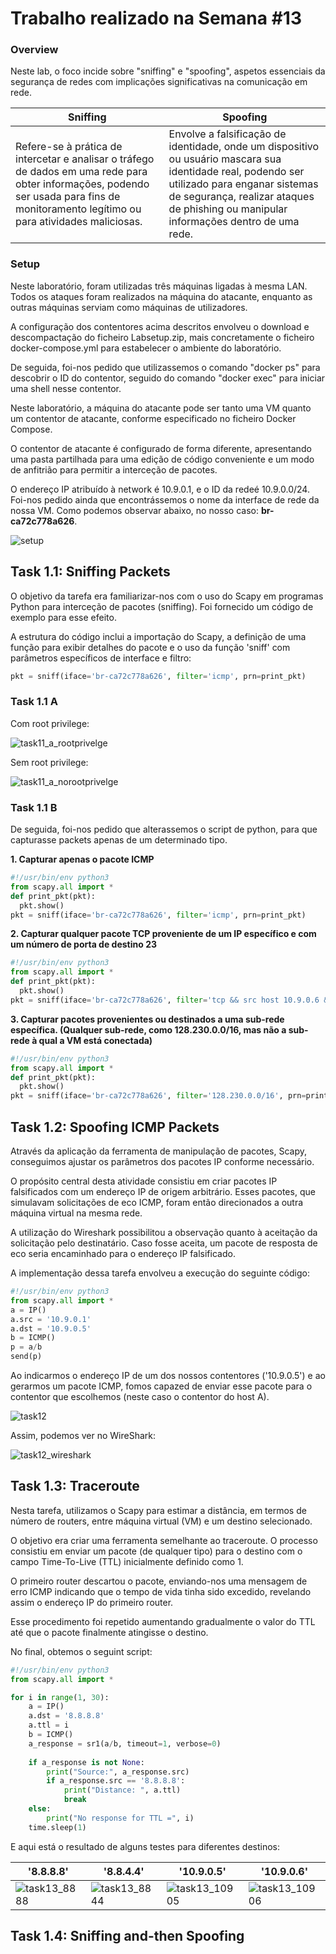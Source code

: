 # Trabalho realizado na Semana #13

### Overview

Neste lab, o foco incide sobre "sniffing" e "spoofing", aspetos essenciais da segurança de redes com implicações significativas na comunicação em rede. 

| Sniffing      | Spoofing |
| ----------- | ----------- |
| Refere-se à prática de intercetar e analisar o tráfego de dados em uma rede para obter informações, podendo ser usada para fins de monitoramento legítimo ou para atividades maliciosas.      | Envolve a falsificação de identidade, onde um dispositivo ou usuário mascara sua identidade real, podendo ser utilizado para enganar sistemas de segurança, realizar ataques de phishing ou manipular informações dentro de uma rede.       |


### Setup

Neste laboratório, foram utilizadas três máquinas ligadas à mesma LAN. 
Todos os ataques foram realizados na máquina do atacante, enquanto as outras máquinas serviam como máquinas de utilizadores. 

A configuração dos contentores acima descritos envolveu o download e descompactação do ficheiro Labsetup.zip, mais concretamente o ficheiro docker-compose.yml para estabelecer o ambiente do laboratório. 

De seguida, foi-nos pedido que utilizassemos o comando "docker ps" para descobrir o ID do contentor, seguido do comando "docker exec" para iniciar uma shell nesse contentor.

Neste laboratório, a máquina do atacante pode ser tanto uma VM quanto um contentor de atacante, conforme especificado no ficheiro Docker Compose. 

O contentor de atacante é configurado de forma diferente, apresentando uma pasta partilhada para uma edição de código conveniente e um modo de anfitrião para permitir a interceção de pacotes. 

O endereço IP atribuído à network é 10.9.0.1, e o ID da redeé 10.9.0.0/24. Foi-nos pedido ainda que encontrássemos o nome da interface de rede da nossa VM. Como podemos observar abaixo, no nosso caso: **br-ca72c778a626**.

<img src="../screenshots/logbook13/setup.png" alt="setup">


## Task 1.1: Sniffing Packets

O objetivo da tarefa era familiarizar-nos com o uso do Scapy em programas Python para interceção de pacotes (sniffing). Foi fornecido um código de exemplo para esse efeito. 

A estrutura do código inclui a importação do Scapy, a definição de uma função para exibir detalhes do pacote e o uso da função 'sniff' com parâmetros específicos de interface e filtro:

```python
pkt = sniff(iface='br-ca72c778a626', filter='icmp', prn=print_pkt)
```

### Task 1.1 A

Com root privilege:

<img src="../screenshots/logbook13/task11_a_rootprivelge.png" alt="task11_a_rootprivelge">

Sem root privilege:

<img src="../screenshots/logbook13/task11_a_norootprivelge.png" alt="task11_a_norootprivelge">

### Task 1.1 B

De seguida, foi-nos pedido que alterassemos o script de python, para que capturasse packets apenas de um determinado tipo.

**1. Capturar apenas o pacote ICMP**

```python
#!/usr/bin/env python3
from scapy.all import *
def print_pkt(pkt):
  pkt.show()
pkt = sniff(iface='br-ca72c778a626', filter='icmp', prn=print_pkt)  
```

**2. Capturar qualquer pacote TCP proveniente de um IP específico e com um número de porta de destino 23**

```python
#!/usr/bin/env python3
from scapy.all import *
def print_pkt(pkt):
  pkt.show()
pkt = sniff(iface='br-ca72c778a626', filter='tcp && src host 10.9.0.6 && dst port 23', prn=print_pkt) 
```

**3. Capturar pacotes provenientes ou destinados a uma sub-rede específica. (Qualquer sub-rede, como 128.230.0.0/16, mas não a sub-rede à qual a VM está conectada)**

```python
#!/usr/bin/env python3
from scapy.all import *
def print_pkt(pkt):
  pkt.show()
pkt = sniff(iface='br-ca72c778a626', filter='128.230.0.0/16', prn=print_pkt)  
```

## Task 1.2: Spoofing ICMP Packets


Através da aplicação da ferramenta de manipulação de pacotes, Scapy, conseguimos ajustar os parâmetros dos pacotes IP conforme necessário. 

O propósito central desta atividade consistiu em criar pacotes IP falsificados com um endereço IP de origem arbitrário. Esses pacotes, que simulavam solicitações de eco ICMP, foram então direcionados a outra máquina virtual na mesma rede. 

A utilização do Wireshark possibilitou a observação quanto à aceitação da solicitação pelo destinatário. Caso fosse aceita, um pacote de resposta de eco seria encaminhado para o endereço IP falsificado. 

A implementação dessa tarefa envolveu a execução do seguinte código:

```python
#!/usr/bin/env python3
from scapy.all import *
a = IP()
a.src = '10.9.0.1'
a.dst = '10.9.0.5'
b = ICMP()
p = a/b
send(p)
```

Ao indicarmos o endereço IP de um dos nossos contentores ('10.9.0.5') e ao gerarmos um pacote ICMP, fomos capazed de enviar esse pacote para o contentor que escolhemos (neste caso o contentor do host A).

<img src="../screenshots/logbook13/task12.png" alt="task12">

Assim, podemos ver no WireShark:

<img src="../screenshots/logbook13/task12_wireshark.png" alt="task12_wireshark">



## Task 1.3: Traceroute


Nesta tarefa, utilizamos o Scapy para estimar a distância, em termos de número de routers, entre máquina virtual (VM) e um destino selecionado. 

O objetivo era criar uma ferramenta semelhante ao traceroute. O processo consistiu em enviar um pacote (de qualquer tipo) para o destino com o campo Time-To-Live (TTL) inicialmente definido como 1. 

O primeiro router descartou o pacote, enviando-nos uma mensagem de erro ICMP indicando que o tempo de vida tinha sido excedido, revelando assim o endereço IP do primeiro router. 

Esse procedimento foi repetido aumentando gradualmente o valor do TTL até que o pacote finalmente atingisse o destino. 

No final, obtemos o seguint script:

```python
#!/usr/bin/env python3
from scapy.all import *

for i in range(1, 30):
	a = IP()
	a.dst = '8.8.8.8'
	a.ttl = i
	b = ICMP()
	a_response = sr1(a/b, timeout=1, verbose=0)
	
	if a_response is not None:
		print("Source:", a_response.src)
		if a_response.src == '8.8.8.8':
			print("Distance: ", a.ttl)
			break  
	else:
		print("No response for TTL =", i)
	time.sleep(1)
```

E aqui está o resultado de alguns testes para diferentes destinos:

| '8.8.8.8' | '8.8.4.4' | '10.9.0.5' | '10.9.0.6' | 
| ----------- | ----------- | ----------- | ----------- |
| <img src="../screenshots/logbook13/task13_8888.png" alt="task13_8888">      | <img src="../screenshots/logbook13/task13_8844.png" alt="task13_8844">      | <img src="../screenshots/logbook13/task13_10905.png" alt="task13_10905">      | <img src="../screenshots/logbook13/task13_10906.png" alt="task13_10906">      |


## Task 1.4: Sniffing and-then Spoofing
